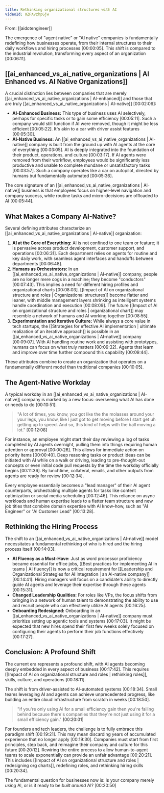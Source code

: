 ```yaml
---
title: Rethinking organizational structures with AI
videoId: 0ZPAvzhpGjw
---
```


From: [[aidotengineer]] <br/> 

The emergence of "agent native" or "AI native" companies is fundamentally redefining how businesses operate, from their internal structures to their daily workflows and hiring processes <a class="yt-timestamp" data-t="00:00:05">[00:00:05]</a>. This shift is compared to the industrial revolution, transforming every aspect of an organization <a class="yt-timestamp" data-t="00:06:11">[00:06:11]</a>.

## [[ai_enhanced_vs_ai_native_organizations | AI Enhanced vs. AI Native Organizations]]

A crucial distinction lies between companies that are merely [[ai_enhanced_vs_ai_native_organizations | AI-enhanced]] and those that are truly [[ai_enhanced_vs_ai_native_organizations | AI-native]] <a class="yt-timestamp" data-t="00:02:06">[00:02:06]</a>:

*   **AI-Enhanced Business:** This type of business uses AI selectively, perhaps for specific tasks or to gain some efficiency <a class="yt-timestamp" data-t="00:05:11">[00:05:11]</a>. Such a company would still function if AI were removed, though it might be less efficient <a class="yt-timestamp" data-t="00:05:22">[00:05:22]</a>. It's akin to a car with driver assist features <a class="yt-timestamp" data-t="00:05:30">[00:05:30]</a>.
*   **AI-Native Business:** An [[ai_enhanced_vs_ai_native_organizations | AI-native]] company is built from the ground up with AI agents at the core of everything <a class="yt-timestamp" data-t="00:03:05">[00:03:05]</a>. AI is deeply integrated into the foundation of their product, operations, and culture <a class="yt-timestamp" data-t="00:03:17">[00:03:17]</a>. If AI agents were removed from their workflow, employees would be significantly less productive and unable to complete mundane or unsatisfactory tasks <a class="yt-timestamp" data-t="00:03:57">[00:03:57]</a>. Such a company operates like a car on autopilot, directed by humans but fundamentally automated <a class="yt-timestamp" data-t="00:05:36">[00:05:36]</a>.

The core signature of an [[ai_enhanced_vs_ai_native_organizations | AI-native]] business is that employees focus on higher-level navigation and company success, while routine tasks and micro-decisions are offloaded to AI <a class="yt-timestamp" data-t="00:05:44">[00:05:44]</a>.

## What Makes a Company AI-Native?

Several defining attributes characterize an [[ai_enhanced_vs_ai_native_organizations | AI-native]] organization:

1.  **AI at the Core of Everything:** AI is not confined to one team or feature; it is pervasive across product development, customer support, and operations <a class="yt-timestamp" data-t="00:06:31">[00:06:31]</a>. Each department relies on agents for routine and key daily work, with seamless agent interfaces and handoffs between departments <a class="yt-timestamp" data-t="00:06:48">[00:06:48]</a>.
2.  **Humans as Orchestrators:** In an [[ai_enhanced_vs_ai_native_organizations | AI-native]] company, people are no longer mere cogs in a machine; they become "conductors" <a class="yt-timestamp" data-t="00:07:43">[00:07:43]</a>. This implies a need for different hiring profiles and organizational charts <a class="yt-timestamp" data-t="00:08:03">[00:08:03]</a>. [[Impact of AI on organizational structure and roles | Organizational structures]] become flatter and leaner, with middle management layers shrinking as intelligent systems handle coordination and execution <a class="yt-timestamp" data-t="00:08:09">[00:08:09]</a>. The future [[Impact of AI on organizational structure and roles | organizational chart]] may resemble a network of humans and AI working together <a class="yt-timestamp" data-t="00:08:55">[00:08:55]</a>.
3.  **Experimentation and Iterative Culture:** While always a core value in tech startups, the [[Strategies for effective AI implementation | ultimate realization of an iterative approach]] is possible in an [[ai_enhanced_vs_ai_native_organizations | AI-native]] company <a class="yt-timestamp" data-t="00:09:07">[00:09:07]</a>. With AI handling routine work and assisting with prototypes, humans can focus on what truly matters <a class="yt-timestamp" data-t="00:09:32">[00:09:32]</a>. Agents that learn and improve over time further compound this capability <a class="yt-timestamp" data-t="00:09:44">[00:09:44]</a>.

These attributes combine to create an organization that operates on a fundamentally different model than traditional companies <a class="yt-timestamp" data-t="00:10:05">[00:10:05]</a>.

## The Agent-Native Workday

A typical workday in an [[ai_enhanced_vs_ai_native_organizations | AI-native]] company is marked by a new focus: overseeing what AI has done or needs to do <a class="yt-timestamp" data-t="00:10:51">[00:10:51]</a>.

> "A lot of times, you know, you got like the the molasses around your your legs, you know, like I just got to get moving before I start get uh getting up to speed. And so, this kind of helps with the ball moving a lot." <a class="yt-timestamp" data-t="00:12:08">[00:12:08]</a>

For instance, an employee might start their day reviewing a log of tasks completed by AI agents overnight, pulling them into things requiring human attention or approval <a class="yt-timestamp" data-t="00:00:26">[00:00:26]</a>. This allows for immediate action on priority items <a class="yt-timestamp" data-t="00:00:40">[00:00:40]</a>. Deep reasoning tasks or product ideas can be initiated with AI while on a walk or driving, leading to pre-thought-out concepts or even initial code pull requests by the time the workday officially begins <a class="yt-timestamp" data-t="00:11:36">[00:11:36]</a>. By lunchtime, collateral, emails, and other outputs from agents are ready for review <a class="yt-timestamp" data-t="00:12:34">[00:12:34]</a>.

Every employee essentially becomes a "lead manager" of their AI agent counterparts, orchestrating multiple agents for tasks like content optimization or social media scheduling <a class="yt-timestamp" data-t="00:12:46">[00:12:46]</a>. This reliance on async workloads and human expertise leads to a flatter team structure and new job titles that combine domain expertise with AI know-how, such as "AI Engineer" or "AI Customer Lead" <a class="yt-timestamp" data-t="00:13:28">[00:13:28]</a>.

## Rethinking the Hiring Process

The shift to an [[ai_enhanced_vs_ai_native_organizations | AI-native]] model necessitates a fundamental rethinking of who is hired and the hiring process itself <a class="yt-timestamp" data-t="00:14:03">[00:14:03]</a>.

*   **AI Fluency as a Must-Have:** Just as word processor proficiency became essential for office jobs, [[Best practices for implementing AI in teams | AI fluency]] is now a critical requirement for [[Leadership and Organizational Strategies for AI Integration | an AI-native company]] <a class="yt-timestamp" data-t="00:14:41">[00:14:41]</a>. Hiring managers will focus on a candidate's ability to directly guide AI agents and leverage their expertise through these agents <a class="yt-timestamp" data-t="00:15:31">[00:15:31]</a>.
*   **Changed Leadership Qualities:** For roles like VPs, the focus shifts from bringing in a network of human talent to demonstrating the ability to use and recruit people who can effectively utilize AI agents <a class="yt-timestamp" data-t="00:16:25">[00:16:25]</a>.
*   **Onboarding Redesigned:** Onboarding in an [[ai_enhanced_vs_ai_native_organizations | AI-native]] company must prioritize setting up agentic tools and systems <a class="yt-timestamp" data-t="00:17:03">[00:17:03]</a>. It might be expected that new hires spend their first few weeks solely focused on configuring their agents to perform their job functions effectively <a class="yt-timestamp" data-t="00:17:27">[00:17:27]</a>.

## Conclusion: A Profound Shift

The current era represents a profound shift, with AI agents becoming deeply embedded in every aspect of business <a class="yt-timestamp" data-t="00:17:42">[00:17:42]</a>. This requires [[Impact of AI on organizational structure and roles | rethinking roles]], skills, culture, and operations <a class="yt-timestamp" data-t="00:18:11">[00:18:11]</a>.

The shift is from driver-assisted to AI-automated systems <a class="yt-timestamp" data-t="00:18:34">[00:18:34]</a>. Small teams leveraging AI and agents can achieve unprecedented progress, like building an entire cloud infrastructure from scratch in weeks <a class="yt-timestamp" data-t="00:18:50">[00:18:50]</a>.

> "If you're only using AI for a small efficiency gain then you're falling behind because there's companies that they're not just using it for a small efficiency gain." <a class="yt-timestamp" data-t="00:20:01">[00:20:01]</a>

For founders and tech leaders, the challenge is to fully embrace this paradigm shift <a class="yt-timestamp" data-t="00:19:21">[00:19:21]</a>. This may mean discarding years of accumulated experience that no longer apply <a class="yt-timestamp" data-t="00:19:30">[00:19:30]</a>. Companies must start from first principles, step back, and reimagine their company and culture for this future <a class="yt-timestamp" data-t="00:20:12">[00:20:12]</a>. Rewiring the entire process to allow human-to-agent teams to scale exponentially can provide an unfair advantage <a class="yt-timestamp" data-t="00:20:21">[00:20:21]</a>. This includes [[Impact of AI on organizational structure and roles | redesigning org charts]], redefining roles, and rethinking hiring skills <a class="yt-timestamp" data-t="00:20:34">[00:20:34]</a>.

The fundamental question for businesses now is: Is your company merely *using* AI, or is it ready to be *built around* AI? <a class="yt-timestamp" data-t="00:20:50">[00:20:50]</a>
